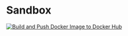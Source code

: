 # Sandbox
[![Build and Push Docker Image to Docker Hub](https://github.com/jamesyinbaare/testRepo/actions/workflows/dev-deploy-cicd.yml/badge.svg)](https://github.com/jamesyinbaare/testRepo/actions/workflows/dev-deploy-cicd.yml)


